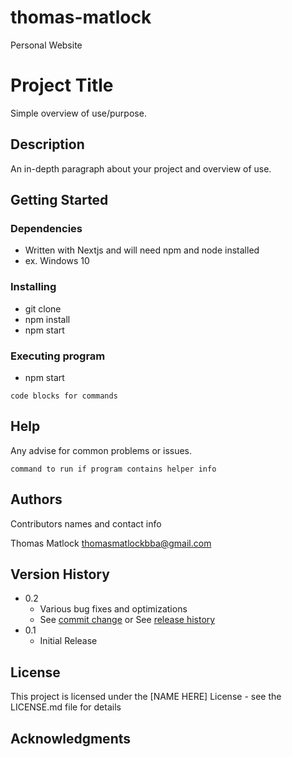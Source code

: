 # thomas-matlock
Personal Website
# Project Title

Simple overview of use/purpose.

## Description

An in-depth paragraph about your project and overview of use.

## Getting Started

### Dependencies

* Written with Nextjs and will need npm and node installed
* ex. Windows 10

### Installing

* git clone
* npm install
* npm start

### Executing program

* npm start
```
code blocks for commands
```

## Help

Any advise for common problems or issues.
```
command to run if program contains helper info
```

## Authors

Contributors names and contact info

Thomas Matlock
thomasmatlockbba@gmail.com

## Version History

* 0.2
    * Various bug fixes and optimizations
    * See [commit change]() or See [release history]()
* 0.1
    * Initial Release

## License

This project is licensed under the [NAME HERE] License - see the LICENSE.md file for details

## Acknowledgments
